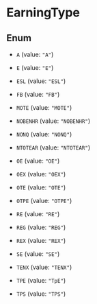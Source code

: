 

# EarningType

## Enum


* `A` (value: `"A"`)

* `E` (value: `"E"`)

* `ESL` (value: `"ESL"`)

* `FB` (value: `"FB"`)

* `MOTE` (value: `"MOTE"`)

* `NOBENHR` (value: `"NOBENHR"`)

* `NONQ` (value: `"NONQ"`)

* `NTOTEAR` (value: `"NTOTEAR"`)

* `OE` (value: `"OE"`)

* `OEX` (value: `"OEX"`)

* `OTE` (value: `"OTE"`)

* `OTPE` (value: `"OTPE"`)

* `RE` (value: `"RE"`)

* `REG` (value: `"REG"`)

* `REX` (value: `"REX"`)

* `SE` (value: `"SE"`)

* `TENX` (value: `"TENX"`)

* `TPE` (value: `"TpE"`)

* `TPS` (value: `"TPS"`)



